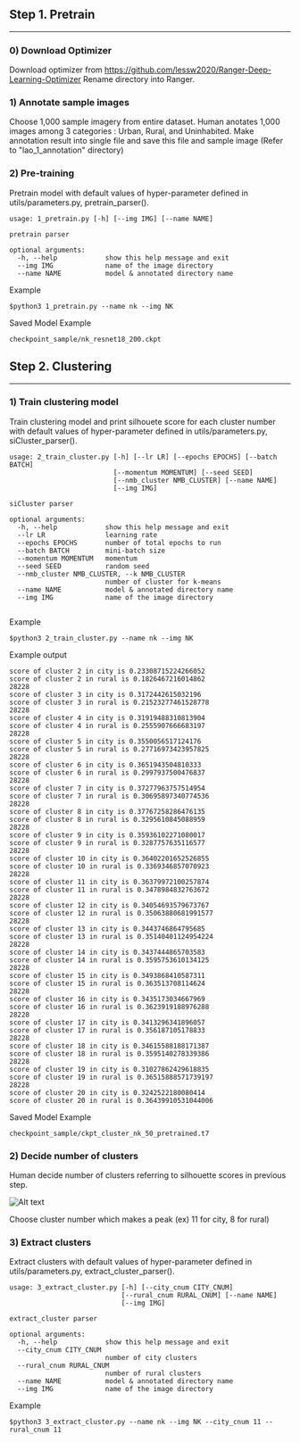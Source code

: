 
## Step 1. Pretrain
***

### 0) Download Optimizer

Download optimizer from https://github.com/lessw2020/Ranger-Deep-Learning-Optimizer
Rename directory into Ranger.

### 1) Annotate sample images

Choose 1,000 sample imagery from entire dataset. Human anotates 1,000 images among 3 categories : Urban, Rural, and Uninhabited. Make annotation result into single file and save this file and sample image (Refer to "lao_1_annotation" directory)


### 2) Pre-training

Pretrain model with default values of hyper-parameter defined in utils/parameters.py, pretrain_parser().


```
usage: 1_pretrain.py [-h] [--img IMG] [--name NAME]

pretrain parser

optional arguments:
  -h, --help            show this help message and exit
  --img IMG             name of the image directory
  --name NAME           model & annotated directory name

```

Example

```$python3 1_pretrain.py --name nk --img NK```

Saved Model Example

```checkpoint_sample/nk_resnet18_200.ckpt```


## Step 2. Clustering
***

### 1) Train clustering model

Train clustering model and print silhouete score for each cluster number with default values of hyper-parameter defined in utils/parameters.py, siCluster_parser().


```
usage: 2_train_cluster.py [-h] [--lr LR] [--epochs EPOCHS] [--batch BATCH]
                          [--momentum MOMENTUM] [--seed SEED]
                          [--nmb_cluster NMB_CLUSTER] [--name NAME]
                          [--img IMG]

siCluster parser

optional arguments:
  -h, --help            show this help message and exit
  --lr LR               learning rate
  --epochs EPOCHS       number of total epochs to run
  --batch BATCH         mini-batch size
  --momentum MOMENTUM   momentum
  --seed SEED           random seed
  --nmb_cluster NMB_CLUSTER, --k NMB_CLUSTER
                        number of cluster for k-means
  --name NAME           model & annotated directory name
  --img IMG             name of the image directory
  
```


Example

```$python3 2_train_cluster.py --name nk --img NK```

Example output
```
score of cluster 2 in city is 0.23308715224266052
score of cluster 2 in rural is 0.1826467216014862
28228
score of cluster 3 in city is 0.3172442615032196
score of cluster 3 in rural is 0.21523277461528778
28228
score of cluster 4 in city is 0.31919488310813904
score of cluster 4 in rural is 0.2555907666683197
28228
score of cluster 5 in city is 0.3550056517124176
score of cluster 5 in rural is 0.27716973423957825
28228
score of cluster 6 in city is 0.3651943504810333
score of cluster 6 in rural is 0.2997937500476837
28228
score of cluster 7 in city is 0.37277963757514954
score of cluster 7 in rural is 0.30695897340774536
28228
score of cluster 8 in city is 0.37767258286476135
score of cluster 8 in rural is 0.3295610845088959
28228
score of cluster 9 in city is 0.35936102271080017
score of cluster 9 in rural is 0.3287757635116577
28228
score of cluster 10 in city is 0.36402201652526855
score of cluster 10 in rural is 0.3369346857070923
28228
score of cluster 11 in city is 0.36379972100257874
score of cluster 11 in rural is 0.3478984832763672
28228
score of cluster 12 in city is 0.34054693579673767
score of cluster 12 in rural is 0.35063880681991577
28228
score of cluster 13 in city is 0.3443746864795685
score of cluster 13 in rural is 0.35140401124954224
28228
score of cluster 14 in city is 0.3437444865703583
score of cluster 14 in rural is 0.3595753610134125
28228
score of cluster 15 in city is 0.3493868410587311
score of cluster 15 in rural is 0.363513708114624
28228
score of cluster 16 in city is 0.3435173034667969
score of cluster 16 in rural is 0.3623919188976288
28228
score of cluster 17 in city is 0.3413296341896057
score of cluster 17 in rural is 0.356187105178833
28228
score of cluster 18 in city is 0.34615588188171387
score of cluster 18 in rural is 0.3595140278339386
28228
score of cluster 19 in city is 0.31027862429618835
score of cluster 19 in rural is 0.36515888571739197
28228
score of cluster 20 in city is 0.3242522180080414
score of cluster 20 in rural is 0.36439910531044006
```

Saved Model Example

```checkpoint_sample/ckpt_cluster_nk_50_pretrained.t7```

### 2) Decide number of clusters

Human decide number of clusters referring to silhouette scores in previous step.

![Alt text](sil_example.png)

Choose cluster number which makes a peak (ex) 11 for city, 8 for rural)


### 3) Extract clusters

Extract clusters with default values of hyper-parameter defined in utils/parameters.py, extract_cluster_parser().

```
usage: 3_extract_cluster.py [-h] [--city_cnum CITY_CNUM]
                            [--rural_cnum RURAL_CNUM] [--name NAME]
                            [--img IMG]

extract_cluster parser

optional arguments:
  -h, --help            show this help message and exit
  --city_cnum CITY_CNUM
                        number of city clusters
  --rural_cnum RURAL_CNUM
                        number of rural clusters
  --name NAME           model & annotated directory name
  --img IMG             name of the image directory
```



Example

```$python3 3_extract_cluster.py --name nk --img NK --city_cnum 11 --rural_cnum 11```

